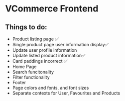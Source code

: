 # VCommerce Frontend
## Things to do:
* Product listing page ✅
* Single product page user information display✅
* Update user profile information
* Update listed product information✅
* Card paddings incorrect ✅
* Home Page
* Search funcitonality
* Filter functionality
* Footer
* Page colors and fonts, and font sizes
* Separate contexts for User, Favourites and Products
